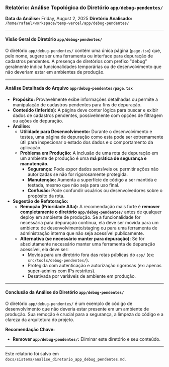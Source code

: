 ### Relatório: Análise Topológica do Diretório `app/debug-pendentes/`

**Data da Análise:** Friday, August 2, 2025
**Diretório Analisado:** `/home/rafael/workspace/temp-vercel/app/debug-pendentes/`

---

#### **Visão Geral do Diretório `app/debug-pendentes/`**

O diretório `app/debug-pendentes/` contém uma única página (`page.tsx`) que, pelo nome, sugere ser uma ferramenta ou interface para depuração de cadastros pendentes. A presença de diretórios com prefixo "debug" geralmente indica funcionalidades temporárias ou de desenvolvimento que não deveriam estar em ambientes de produção.

---

#### **Análise Detalhada do Arquivo `app/debug-pendentes/page.tsx`**

*   **Propósito:** Provavelmente exibe informações detalhadas ou permite a manipulação de cadastros pendentes para fins de depuração.
*   **Conteúdo (Inferido):** A página deve conter lógica para buscar e exibir dados de cadastros pendentes, possivelmente com opções de filtragem ou ações de depuração.
*   **Análise:**
    *   **Utilidade para Desenvolvimento:** Durante o desenvolvimento e testes, uma página de depuração como esta pode ser extremamente útil para inspecionar o estado dos dados e o comportamento da aplicação.
    *   **Problema em Produção:** A inclusão de uma rota de depuração em um ambiente de produção é uma **má prática de segurança e manutenção**.
        *   **Segurança:** Pode expor dados sensíveis ou permitir ações não autorizadas se não for rigorosamente protegida.
        *   **Manutenção:** Aumenta a superfície de código a ser mantida e testada, mesmo que não seja para uso final.
        *   **Confusão:** Pode confundir usuários ou desenvolvedores sobre o propósito da rota.
*   **Sugestão de Refatoração:**
    *   **Remoção (Prioridade Alta):** A recomendação mais forte é **remover completamente o diretório `app/debug-pendentes/`** antes de qualquer deploy em ambiente de produção. Se a funcionalidade for necessária para depuração contínua, ela deve ser movida para um ambiente de desenvolvimento/staging ou para uma ferramenta de administração interna que não seja acessível publicamente.
    *   **Alternativa (se necessário manter para depuração):** Se for absolutamente necessário manter uma ferramenta de depuração acessível, ela deve ser:
        *   Movida para um diretório fora das rotas públicas do `app/` (ex: `src/tools/debug-pendentes/`).
        *   Protegida com autenticação e autorização rigorosas (ex: apenas super-admins com IPs restritos).
        *   Desativada por variáveis de ambiente em produção.

---

#### **Conclusão da Análise do Diretório `app/debug-pendentes/`**

O diretório `app/debug-pendentes/` é um exemplo de código de desenvolvimento que não deveria estar presente em um ambiente de produção. Sua remoção é crucial para a segurança, a limpeza do código e a clareza da arquitetura do projeto.

**Recomendação Chave:**

*   **Remover `app/debug-pendentes/`:** Eliminar este diretório e seu conteúdo.

---

Este relatório foi salvo em `docs/sistema/analise_diretorio_app_debug_pendentes.md`.
